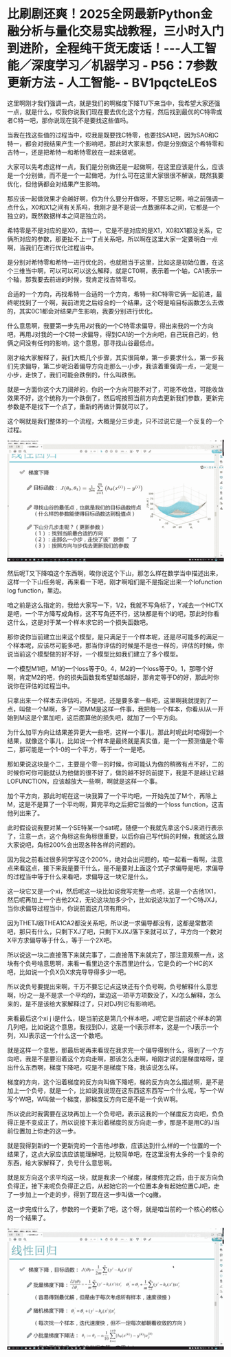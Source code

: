 # 比刷剧还爽！2025全网最新Python金融分析与量化交易实战教程，三小时入门到进阶，全程纯干货无废话！---人工智能／深度学习／机器学习 - P56：7参数更新方法 - 人工智能- - BV1pqcteLEoS

这里啊刚才我们强调一点，就是我们的啊梯度下降TU下来当中，我希望大家还强一点，就是什么，哎我你说我们现在要去优化这个方程，然后找到最优的C特零或者C特一吧，那你说现在我不是要找这些值吗。

当我在找这些值的过程当中，哎我是既要找C特零，也要找SA1吧，因为SA0和C特一，都会对我结果产生一个影响吧，那此时大家来想，你是分别做这个希特零和吉特一，还是把希特一和希特零放在一起来做呢。

大家可以先考虑这样一点，我们是分别做还是一起做啊，在这里应该是什么，应该是一个分别做，而不是一个一起做吧，为什么可在这里大家很很不解诶，既然我要优化，但他俩都会对结果产生影响。

那应该一起做效果才会越好啊，你为什么要分开做呀，不要忘记啊，咱之前强调一点什么，X0和X1之间有关系吗，我刚才是不是说一点数据样本之间，它都是一个独立的，既然数据样本之间是独立的。

希特零是不是对应的是X0，吉特一，它是不是对应的是X1，X0和X1都没关系，它俩所对应的参数，那更扯不上一丁点关系吧，所以啊在这里大家一定要明白一点啊，当我们在进行优化过程当中。

是分别对希特零和希特一进行优化的，也就相当于这里，比如这是初始位置，在这个三维当中啊，可以可以可以这么解释，就是CT0啊，表示着一个轴，CA1表示一个轴，那我要去前进的时候，我肯定找吉特零哎。

合适的一个方向，再找希特一合适的一个方向，希特一和C特零它俩一起前进，最终呢找到了一个啊，我前进完之后综合的一个结果，这个呀是咱目标函数怎么去做的，其实0C1都会对结果产生影响，我要分别进行优化。

什么意思啊，我要第一步先用J对我的一个C特零求偏导，得出来我的一个方向吧，再用J对我的一个C特一求偏导，得到CA1的一个方向吧，自己玩自己的，他俩之间没有任何的影响，这个意思，那寻找山谷最低点。

刚才给大家解释了，我们大概几个步骤，其实很简单，第一步要求什么，第一步我们先求偏导，第二步呢沿着偏导方向走那么一小步，我该着重强调一点，一定是一小步，走快了，我们可能会跌倒的，什么叫跌倒。

就是一方面你这个大刀阔斧的，你的一个方向可能不对了，可能不收敛，可能收敛效果不好，这个统称为一个跌倒了，然后呢按照当前方向去更新我们参数，更新完参数是不是找下一个点了，重新的再做计算就可以了。

这个啊就是我们整体的一个流程，大概是分三步走，只不过说它是一个反复的一个过程。

![](img/8f94158dafebb93136232a5ab2ba6acd_1.png)

然后呢T又下降咱这个东西啊，唉你说这个下山，那怎么样在数学当中描述出来，这样一个下山任务呢，再来看一下吧，刚才啊咱们是不是指定出来一个lofunction log function，里边。

咱之前是这么指定的，我给大家写一下，1/2，我就不写角标了，Y减去一个HCTX是吧，一个平方降写成角标，这不写角还不行，这块都是有个I的吧，那此时你看这什么，这是对于某一个样本求它的一个损失函数吧。

那你说你当前建立出来这个模型，是只满足于一个样本呢，还是尽可能多的满足一个样本呢，应该尽可能多吧，那当你评估的时候是不是也一样的，评估的时候，你说当前这个模型做的好不好，一个模型比如我们建立了多个模型。

一个模型M1吧，M1的一个loss等于0。4，M2的一个loss等于0。1，那哪个好啊，肯定M2的吧，你的损失函数我希望越低越好，那肯定等于D的好，那此时你说你在评估的过程当中。

只拿出来一个样本去评估吗，不是吧，还是要多拿一些吧，这里啊我就提到了一点，叫做一个M啊，多了一项MM是这样一件事，我把每一个样本，你看从I从一开始到M这是个累加吧，这后面算他的损失吧，就加了一个平方向。

为什么加平方向让结果差异更大一些吧，这样一个事儿，那此时呢此时咱得到一个结果，就像这个事儿，比如说一个样本是最终就是真实值，是一个一预测值是个零二，那可能是一个1-0的一个平方，等于一个一是吧。

那如果说这块是个二，主要是个零一的时候，你可能认为做的稍微有点不好，二的时候你可你可能就认为他做的很不好了，做的越不好的前提下，我是不是越让它越LOFUNCTION，应该越放大一些啊，啊就是这样一个事。

加个平方向，那此时呢在这一块我算了一个平均吧，一开始先加了M个，再除上M，这是不是算了一个平均啊，算完平均之后把它当做的一个loss function，这吉他列出来了。

此时假设说我要对某一个SE特某一个sat呢，随便一个我就先拿这个SJ来进行表示了，注意一点，这个角标这些角标很重要，以后你自己写代码的时候，我就这么跟大家说吧，角标200%会出现各种各样的问题的。

因为我之前看过很多同学写这个200%，绝对会出问题的，咱一起看一看啊，注意点来看这点，接下来我是要干什么，是不是要对上面这个式子求偏导是吧，求偏导的过程当中等于什么来看吧，求偏导这一块它是什么。

这一块它又是一个xi，然后呢这一块比如说我写完整一点吧，这是一个吉他1X1，然后呢再加上一个吉他2X2，无论这块加多少个，比如说这块加了一个C特JXJ，当你求偏导过程当中，你说前面这几项有用吗。

因为THETJ跟THEA1CA2都没关系吧，所以说一求偏导都没有，这都是常数项吧，那只有什么，只剩下XJ了吧，只剩下XJXJ落下来就可以了，平方向一个数对X平方求偏导等于什么，等于一个2X吧。

所以说这一块二直接落下来就完事了，二直接落下来就完了，那注意观察一点，这块有个负号啥意思啊，来看一看里边这个东西里边什么，它是负的一个HC的X吧，比如说一个负X负X求完导导得多少一吧。

所以说负号要提出来啊，千万不要忘记点这块还有个负号啊，负号解释什么意思啊，I分之一是不是求一个平均的，里边这一项平方项数没了，XJ怎么解释，怎么来的，是不是该给大家解释过了，只对DJ列它有影响吧。

来看最后这个xi j i是什么，I是当前这是第几个样本吧，J呢它是当前这个样本的第几列吧，比如说这个意思，我找到DJ，这是一个I表示样本，这是一个J表示一个列，XIJ表示这一个什么这一个数吧。

就是这样一个意思，那最后呢再来看现在我求完一个偏导得到什么，得到了一个方向吧，我是不是要沿着这个方向走啊，那该怎么走啊，咱刚才说的是梯度啥呀，提出什么东西啊，梯度下降吧，哎是不是梯度下降，我该说怎么样。

梯度的方向，这个沿着梯度的反方向叫做下降吧，梯的反方向怎么描述啊，是不是加上一个负号，就是一个，比如说我说现在这东西这东西写一个什么呢，写一个W写个W吧，W叫做一个梯度，那梯度反方向它是不是一个负W啊。

所以说此时我需要在这块再加上一个负号吧，表示这我的一个梯度反方向吧，负负得正是不变成正了，所以说接下来沿着梯度的反方向走一步，那是不是用C的J当前位置加上你走的这一步。

就是我得到新的一个更新完的一个吉他J参数，应该达到什么样的一个位置的一个结果了，这点大家应该应该能理解吧，比较简单吧，在这里没有太多的一个复杂的东西，给大家解释了，负号什么意思啊。

就是反方向这个求平均这一块，就是我求一个梯度，梯度修完之后，由于反方向负负得正，接下来呢负负得正之后，从起始它的一个位置本身有起始位置CJ吧，走了一步加上一个走的步，得到了现在这一步叫做一个cg撇。

这一步完成什么了，参数的一个更新了吧，这个呀，就是咱当前的一个核心的核心的一个结果了。

![](img/8f94158dafebb93136232a5ab2ba6acd_3.png)